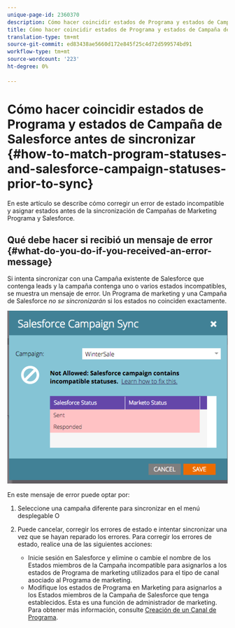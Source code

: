 ```yaml
---
unique-page-id: 2360370
description: Cómo hacer coincidir estados de Programa y estados de Campaña de Salesforce antes de la sincronización - Documentos de marketing - Documentación del producto
title: Cómo hacer coincidir estados de Programa y estados de Campaña de Salesforce antes de la sincronización
translation-type: tm+mt
source-git-commit: ed83438ae5660d172e845f25c4d72d599574bd91
workflow-type: tm+mt
source-wordcount: '223'
ht-degree: 0%

---
```



# Cómo hacer coincidir estados de Programa y estados de Campaña de Salesforce antes de sincronizar {#how-to-match-program-statuses-and-salesforce-campaign-statuses-prior-to-sync}

En este artículo se describe cómo corregir un error de estado incompatible y asignar estados antes de la sincronización de Campañas de Marketing Programa y Salesforce.

## Qué debe hacer si recibió un mensaje de error {#what-do-you-do-if-you-received-an-error-message}

Si intenta sincronizar con una Campaña existente de Salesforce que contenga leads y la campaña contenga uno o varios estados incompatibles, se muestra un mensaje de error. Un Programa de marketing y una Campaña de Salesforce *no se sincronizarán* si los estados no coinciden exactamente.

![](assets/image2015-7-22-9-3a23-3a29.png)

En este mensaje de error puede optar por:

1. Seleccione una campaña diferente para sincronizar en el menú desplegable O
1. Puede cancelar, corregir los errores de estado e intentar sincronizar una vez que se hayan reparado los errores. Para corregir los errores de estado, realice una de las siguientes acciones:

   * Inicie sesión en Salesforce y elimine o cambie el nombre de los Estados miembros de la Campaña incompatible para asignarlos a los estados de Programa de marketing utilizados para el tipo de canal asociado al Programa de marketing.
   * Modifique los estados de Programa en Marketing para asignarlos a los Estados miembros de la Campaña de Salesforce que tenga establecidos. Esta es una función de administrador de marketing. Para obtener más información, consulte [Creación de un Canal de Programa](/help/marketo/product-docs/administration/tags/create-a-program-channel.md).
